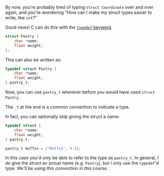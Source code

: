 By now, you're probably tired of typing `struct Coordinate` over and over again, and you're wondering "How can I make my struct types easier to write, like `int`?"

Good news! C can do this with the [`typedef` keyword](https://en.cppreference.com/w/c/language/typedef).

```c
struct Pastry {
    char *name;
    float weight;
};
```

This can also be written as:

```c
typedef struct Pastry {
    char *name;
    float weight;
} pastry_t;
```

Now, you can use `pastry_t` wherever before you would have used `struct Pastry`.

The `_t` at the end is a common convention to indicate a type.

In fact, you can optionally skip giving the struct a name:

```c
typedef struct {
    char *name;
    float weight;
} pastry_t;

pastry_t muffin = {"Muffin", 0.3};
```

In this case you'd only be able to refer to the type as `pastry_t`. In general, I _do_ give the struct an actual name (e.g. `Pastry`), but I only use the `typedef`'d type. _We'll be using this convention in this course._